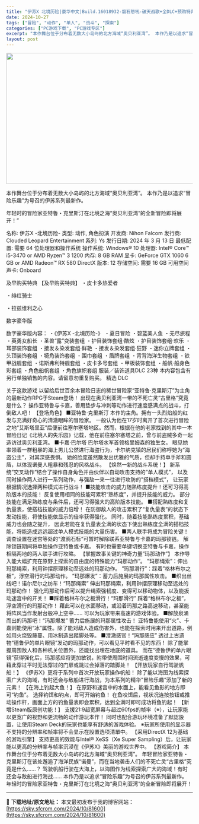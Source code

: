 ```yaml
---
title: "伊苏X 北境历险|豪华中文|Build.16018932-磐石怒吼-破天战歌+全DLC+预购特典|解压即撸|"
date: 2024-10-27
tags: ["冒险", "动作", "单人", "战斗", "探索"]
categories: ["PC游戏下载", "PC游戏专区"]
excerpt: "本作舞台位于分布着无数大小岛屿的北方海域“奥贝利亚湾”。 本作乃是以追求“冒险乐趣”为号召的伊苏系列最新作。 年轻时的冒险家亚特鲁・克里斯汀在北境之海“奥贝利亚湾”的全新冒险即将展开！” 名称: 伊苏X -北境历险- 类型: 动作, 角色扮演 开发商: Nihon Falcom 发行商: Cloud&hellip;"
layout: post
---
```


<img class="aligncenter size-full wp-image-81590" src="https://sky.sfcrom.com/wp-content/uploads/2024/10/2024102616305110.webp" alt="" width="616" height="353" />

本作舞台位于分布着无数大小岛屿的北方海域“奥贝利亚湾”。 本作乃是以追求“冒险乐趣”为号召的伊苏系列最新作。

年轻时的冒险家亚特鲁・克里斯汀在北境之海“奥贝利亚湾”的全新冒险即将展开！”

名称: 伊苏X -北境历险-
类型: 动作, 角色扮演
开发商: Nihon Falcom
发行商: Clouded Leopard Entertainment
系列: Ys
发行日期: 2024 年 3 月 13 日
最低配置:
需要 64 位处理器和操作系统
操作系统: Windows® 10
处理器: Intel® Core™ i5-3470 or AMD Ryzen™ 3 1200
内存: 8 GB RAM
显卡: GeForce GTX 1060 6 GB or AMD Radeon™ RX 580
DirectX 版本: 12
存储空间: 需要 16 GB 可用空间
声卡: Onboard

及早购买特典
【及早购买特典】
・皮卡多热爱者

・绯红骑士

・拉兹维利之心

数字豪华版

数字豪华版内容：
・《伊苏X -北境历险-》
・夏日冒险
・碧蓝美人鱼
・无尽旅程
・英勇女船长
・圣兽“露”变装套组
・护目装饰套组·酷炫
・护目装饰套组·欢乐
・耳部装饰套组
・接发＆染发套组·鲜艳
・接发＆染发套组·狂野
・迷你立牌套组
・头顶装饰套组
・犄角装饰套组
・围巾套组
・盾牌套组
・背背海洋生物套组
・铁甲战舰套组
・诺斯弗利特舰套组
・皮卡多号套组
・甲板装饰套组
・船帆·船身色彩套组
・角色船帆套组
・角色旗帜套组
服装／装饰道具DLC 23种
本内容包含有另行单独销售的内容。请留意勿重复购买。
精选 DLC

关于这款游戏
以留给后世百余本冒险日志的稀世冒险家“亚特鲁·克里斯汀”为主角的最新动作RPG于Steam登场！
出现在奥贝利亚湾一带的不死亡灵“古里格”究竟是什么？
操作亚特鲁与卡嘉，善用垫步与冲刺等动作进行速度感满点的战斗，打倒敌人吧！
【登场角色】
■亚特鲁·克里斯汀
本作的主角。拥有一头烈焰般的红发与充满好奇心的清澈眼眸的冒险家。
一般认为他在17岁时离开了首次进行冒险之地“艾斯塔里亚”后便前往塞尔塞塔地区。然而，根据在他的老家找到的其中一本冒险日记《北境人的失乐园》记载，他在前往塞尔塞塔之前，曾与前盗贼多奇一起造访过奥贝利亚湾。
■卡嘉·巴尔塔
巴尔塔水军首领格里姆森的独生女。
眼见她率领着一群粗暴的海上男儿公然进行海盗行为，卡尔纳克镇的居民们称呼她为“海盗公主”，对其深感畏惧。
她的脸庞虽然散发出优雅的气质，但却手持单手斧和圆盾，以体现诺曼人粗暴和残忍的风格战斗。
【焕然一新的战斗系统！】
新系统”交叉动作”结合了操作自身角色并由伙伴以自动攻击支持的”单人模式”，
以及同时操作两人进行一系列动作，与强敌一来一往进行攻防的”搭档模式”，
让玩家根据情况选择两种模式进行战斗！
■技能攻击的威力随熟练度提升！还可习得高阶版本的技能！
反复使用相同的技能可累积“熟练度”，并提升技能的威力。
部分技能在满足熟练度与条件后，还可习得强大的高阶版本技能。
■搭配熟练度和复仇量表，使搭档技能的威力倍增！
在防御敌人的攻击累积了“复仇量表”的状态下发动技能，将使技能依显示的倍率获得强化。
同时，随着技能熟练度累积，基础威力也会随之提升，
因此若能在复仇量表全满的状态下使出熟练度全满的搭档技能，将能造成远远超过单人模式技能的大量伤害。
■两人联手将成为冒险关键！
调查设置在迷宫等处的“渡鸦石标”可暂时解除联系亚特鲁与卡嘉的玛那锁链。
解除锁链期间将单独操作亚特鲁或卡嘉。
有时也需要单键切换亚特鲁与卡嘉，操作相隔两地的两人联手进行攻略。
【掌握故事关键的神奇力量”玛那动作”】
本作导入能大幅扩充在原野上探索的自由度的特殊能力”玛那动作”。
”玛那绳索”：伸出玛那绳索，利用钟摆原理移动至远处的玛那动作。
”玛那滑行”：踩着”格林布尔之板”，浮空滑行的玛那动作。
”玛那爆发”：蓄力后施展的玛那属性攻击。
■织出丝线吧！诺尔尼尔之纺车！“玛那绳索”
伸出玛那绳索，利用钟摆原理移动至远处的玛那动作！
强化玛那动作后可以提升绳索强韧度、变得可以移动物体，以及能扳动迷宫中的开关！
■踩着格林布尔之板滑行！“玛那滑行”
踩着“格林布尔之板”，浮空滑行的玛那动作！
藉此可以在水面移动，或沿着玛那之路高速移动，甚至能将阵风当作发射台般冲上空中……
可以为玩家带来高速的游戏体验。
■解放泉涌而出的玛那吧！“玛那爆发”
蓄力后施展的玛那属性攻击！
亚特鲁能使用“火”、卡嘉则能使用“冰”属性。除了能对敌人造成伤害外，也能在探索时用来开出道路，例如用火烧毁藤蔓、用冰制造出踏脚处等。
■澄澈感官！“玛那感应”
透过上古遗物“德鲁伊的单片眼镜”发动的玛那动作，可以看见平时看不见的东西！
除了能掌握周围敌人和各种机关位置外，还能找出埋在地底的道具。
而在“德鲁伊的单片眼镜”获得强化后，玛那感应将更加敏锐，附带使周围时间流逝速度变慢的效果，可藉此穿过平时无法穿过的门扉或跳过会掉落的踏脚处！
【开放玩家自行驾驶帆船！】
《伊苏X》更将于系列中首次开放玩家操作帆船！
除了能以海图为线索探索广大的海域，有时还会与敌船进行海战，为本系列的精华”冒险乐趣”添加了新的元素！
【在海上钓起大鱼！】
在原野和迷宫中的水面上，能看见鱼影的地方即可“钓鱼”。
选择钓饵和钓点，即可开始钓鱼！
在鱼咬饵后，视状况连按按钮或推动操作杆，画面上方的钓鱼量表即会累积，达到全满时即可成功将鱼钓起！
【新增Steam版原创功能！】
支援21:9超宽屏幕与超过60fps的帧率（※），让玩家能以更宽广的视野和更流畅的动作游玩本作！
同时也配合游玩环境准备了默認設置，让使用Steam Deck的玩家也能享有舒适的游戏体验。
※玩家所使用的显示器不支持的分辨率和帧率将不会显示在設置选项清單中。
【采用DirectX 12为基础的游戏引擎】
支持更高的效能与Intel® XeSS（Xe Super Sampling）后，让玩家能以更高的分辨率与帧率沉浸在《伊苏X》美丽的游戏世界中。
【游戏简介】
本作舞台位于分布着无数大小岛屿的北方海域“奥贝利亚湾”。
年轻冒险家亚特鲁・克里斯汀在该处邂逅了海洋民族“诺曼”，而在当地袭击人们的不死亡灵“古里格”究竟是什么……？
驾驶帆船行驶在大海上，以海图作为线索探索广大的海域！有时还会与敌船进行海战……
本作乃是以追求“冒险乐趣”为号召的伊苏系列最新作。
年轻时的冒险家亚特鲁・克里斯汀在北境之海“奥贝利亚湾”的全新冒险即将展开！

---
📖 **下载地址/原文地址：** 本文最初发布于我的博客网站：[https://sky.sfcrom.com/2024/10/81600](https://sky.sfcrom.com/2024/10/81600)
